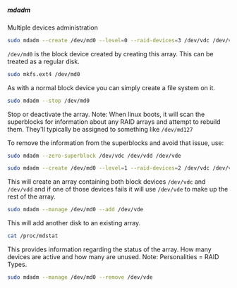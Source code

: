 ##### mdadm
Multiple devices administration

```sh
sudo mdadm --create /dev/md0 --level=0 --raid-devices=3 /dev/vdc /dev/vdd /dev/vde
```

`/dev/md0` is the block device created by creating this array. This can be treated as a regular disk.

```sh
sudo mkfs.ext4 /dev/md0
```

As with a normal block device you can simply create a file system on it.

```sh
sudo mdadm --stop /dev/md0
```

Stop or deactivate the array. Note: When linux boots, it will scan the superblocks for information about any RAID arrays and attempt to rebuild them. They'll typically be assigned to something like `/dev/md127`

To remove the information from the superblocks and avoid that issue, use:

```sh
sudo mdadm --zero-superblock /dev/vdc /dev/vdd /dev/vde
```

```sh
sudo mdadm --create /dev/md0 --level=1 --raid-devices=2 /dev/vdc /dev/vdd --spare-devices=1 /dev/vde
```

This will create an array containing both block devices `/dev/vdc` and `/dev/vdd` and if one of those devices fails it will use `/dev/vde` to make up the rest of the array. 

```sh
sudo mdadm --manage /dev/md0 --add /dev/vde
```

This will add another disk to an existing array.

```sh
cat /proc/mdstat
```

This provides information regarding the status of the array. How many devices are active and how many are unused. Note: Personalities = RAID Types.

```sh
sudo mdadm --manage /dev/md0 --remove /dev/vde
```